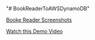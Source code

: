"# BookReaderToAWSDynamoDB" 

[Booke Reader Screenshots]( https://github.com/lipingwucs/BookReaderToAWSDynamoDB/blob/main/Lab%232_Screenshots_LipingWu.pdf )


[Watch this Demo Video ]( https://github.com/lipingwucs/BookReaderToAWSDynamoDB/blob/main/COMP306Lab02_Lipingwu.mp4)

